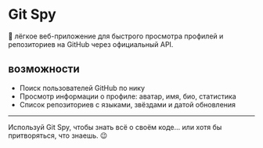 # Git Spy

🚀 лёгкое веб-приложение для быстрого просмотра профилей и репозиториев на GitHub через официальный API.

## возможности

- Поиск пользователей GitHub по нику
- Просмотр информации о профиле: аватар, имя, био, статистика
- Список репозиториев с языками, звёздами и датой обновления

---

Используй Git Spy, чтобы знать всё о своём коде… или хотя бы притворяться, что знаешь. 😉
